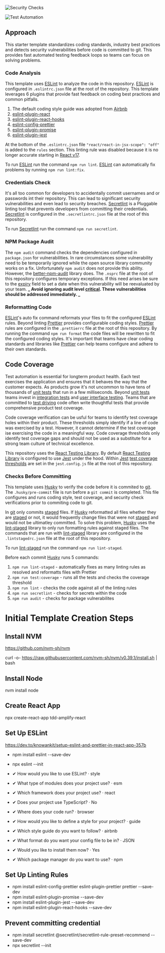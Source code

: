![Security Checks](https://github.com/pairing4good/react-18-project-template/actions/workflows/codeql-analysis.yml/badge.svg)

![Test Automation](https://github.com/pairing4good/react-18-project-template/actions/workflows/node.js.yml/badge.svg)

## Approach

This starter template standardizes coding standards, industry best practices and detects security vulnerabilities before code is committed to git. This provides fast automated testing feedback loops so teams can focus on solving problems.

### Code Analysis

This template uses [ESLint](https://eslint.org/) to analyze the code in this repository. [ESLint](https://eslint.org/) is configured in `.eslintrc.json` file at the root of the repository. This template leverages 6 plugins that provide fast feedback on coding best practices and common pitfalls.

1. The default coding style guide was adopted from [Airbnb](https://github.com/airbnb/javascript)
2. [eslint-plugin-react](https://github.com/jsx-eslint/eslint-plugin-react)
3. [eslint-plugin-react-hooks](https://www.npmjs.com/package/eslint-plugin-react-hooks)
4. [eslint-config-prettier](https://github.com/prettier/eslint-config-prettier)
5. [eslint-plugin-promise](https://github.com/xjamundx/eslint-plugin-promise)
6. [eslint-plugin-jest](https://github.com/jest-community/eslint-plugin-jest)

At the bottom of the `.eslintrc.json` file `"react/react-in-jsx-scope": "off"` is added to the `rules` section. This linting rule was disabled because it is no longer accurate starting in [React v17](https://reactjs.org/blog/2020/09/22/introducing-the-new-jsx-transform.html).

To run [ESLint](https://eslint.org/) run the command `npm run lint`. [ESLint](https://eslint.org/) can automatically fix problems by running `npm run lint:fix`.

### Credentials Check

It's all too common for developers to accidentally commit usernames and or passwords int their repository. This can lead to significant security vulnerabilities and even lead to security breaches. [Secretlint](https://github.com/secretlint/secretlint) is a Pluggable linting tool that prevents developers from committing their credentials. [Secretlint](https://github.com/secretlint/secretlint) is configured in the `.secretlintrc.json` file at the root of this repository.

To run [Secretlint](https://github.com/secretlint/secretlint) run the command `npm run secretlint`.

### NPM Package Audit

The `npm audit` command checks the dependencies configured in `package.json` for vulnerabilities. In rare circumstances some vulnerability need to be temporarily ignored while the open source library community works on a fix. Unfortunately `npm audit` does not provide this ability. However, the [better-npm-audit](https://github.com/jeemok/better-npm-audit) library does. The `.nsprc` file at the root of this repository configures temporary exceptions. If this need arises be sure to the [expiry](https://github.com/jeemok/better-npm-audit#using-nsprc-file-to-manage-exceptions) field to set a date when this vulnerability will be reevaluated by your team. **_ Avoid ignoring audit level [critical](https://docs.npmjs.com/cli/v8/commands/npm-audit#audit-level). These vulnerabilities should be addressed immediately. _**

### Reformatting Code

[ESLint](https://eslint.org/)'s auto fix command reformats your files to fit the configured [ESLint](https://eslint.org/) rules. Beyond linting [Prettier](https://prettier.io/) provides configurable coding styles. [Prettier](https://prettier.io/) rules are configured in the `.prettierrc` file at the root of this repository. By running the command `npm run format` the code files will be rewritten to fit the configured coding styles. It's important that teams have clear coding standards and libraries like [Prettier](https://prettier.io/) can help teams configure and adhere to their own standards.

## Code Coverage

Test automation is essential for longterm product health. Each test exercises the application and ensures that it behaves the way that the customer expects. As products grow it's not uncommon to have tens of thousands of [unit tests](https://martinfowler.com/bliki/UnitTest.html) that run in a few milliseconds. Beyond [unit tests](https://martinfowler.com/bliki/UnitTest.html) teams invest in [integration tests](https://martinfowler.com/bliki/IntegrationTest.html) and [user interface testing](https://martinfowler.com/bliki/TestPyramid.html). Teams that are committed to [test driving](https://en.wikipedia.org/wiki/Test-driven_development) code often write thoughtful tests that provide comprehensive product test coverage.

Code coverage verification can be usful for teams to identify test coverage holes within their product. These thresholds simply identify if a line of code was exercised by a test. However, it cannot determine if the test coverage ise exercising the code in a meaningful way. Code coverage thresholds only identify test coverage gaps and should not be used as a substitute for a strong team culture of technical excellence.

This repository uses the [React Testing Library](https://testing-library.com/docs/react-testing-library/intro/). By default [React Testing Library](https://testing-library.com/docs/react-testing-library/intro/) is configured to use [Jest](https://jestjs.io/) under the hood. Within [Jest](https://jestjs.io/) [test coverage thresholds](https://jestjs.io/docs/configuration#coveragethreshold-object) are set in the `jest.config.js` file at the root of this repository.

### Checks Before Committing

This template uses [Husky](https://typicode.github.io/husky) to verify the code before it is commited to [git](https://git-scm.com/). The `.husky/pre-commit` file is run before a `git commit` is completed. This file configures and runs coding style, test coverage, and security check verifications prior to commiting code to git.

In [git](https://git-scm.com/) only commits [staged](https://githowto.com/staging_and_committing) files. If [Husky](https://typicode.github.io/husky) reformatted all files whether they are [staged](https://githowto.com/staging_and_committing) or not, it would frequently change files that were not [staged](https://githowto.com/staging_and_committing) and would not be ultimatley committed. To solve this problem, [Husky](https://typicode.github.io/husky) uses the [lint-staged](https://github.com/okonet/lint-staged) library to only run formatting rules against staged files. The commands that are run with [lint-staged](https://github.com/okonet/lint-staged) library are configured in the `.lintstagedrc.json` file at the root of this repository.

To run [lint-staged](https://github.com/okonet/lint-staged) run the command `npm run lint-staged`.

Before each commit [Husky](https://typicode.github.io/husky) runs 5 commands:

1. `npm run lint-staged` - automatically fixes as many linting rules as resolved and reformatts files with Prettier
2. `npm run test:coverage` - runs all the tests and checks the coverage threshold
3. `npm run lint` - checks the code against all of the linting rules
4. `npm run secretlint` - checks for secrets within the code
5. `npm run audit` - checks for package vulnerabilites

# Initial Template Creation Steps

## Install NVM

https://github.com/nvm-sh/nvm

curl -o- https://raw.githubusercontent.com/nvm-sh/nvm/v0.39.1/install.sh | bash

## Install Node

nvm install node

## Create React App

npx create-react-app tdd-amplify-react

## Set Up ESLint

https://dev.to/knowankit/setup-eslint-and-prettier-in-react-app-357b

- npm install eslint --save-dev
- npx eslint --init

- ✔ How would you like to use ESLint? · style
- ✔ What type of modules does your project use? · esm
- ✔ Which framework does your project use? · react
- ✔ Does your project use TypeScript? · No
- ✔ Where does your code run? · browser
- ✔ How would you like to define a style for your project? · guide
- ✔ Which style guide do you want to follow? · airbnb
- ✔ What format do you want your config file to be in? · JSON
- ✔ Would you like to install them now? · Yes
- ✔ Which package manager do you want to use? · npm

## Set Up Linting Rules

- npm install eslint-config-prettier eslint-plugin-prettier prettier --save-dev
- npm install eslint-plugin-promise --save-dev
- npm install eslint-plugin-jest --save-dev
- npm install eslint-plugin-react-hooks --save-dev

## Prevent committing credential

- npm install secretlint @secretlint/secretlint-rule-preset-recommend --save-dev
- npx secretlint --init
